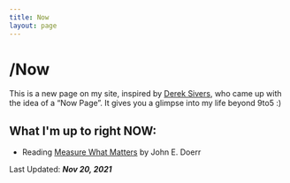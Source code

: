 ```yaml
---
title: Now
layout: page
---
```

# /Now
This is a new page on my site, inspired by [Derek Sivers](https://sivers.org/now), who came up with the idea of a “Now Page”. It gives you a glimpse into my life beyond 9to5 :)

## What I'm up to right **NOW**:

* Reading <a href="https://www.goodreads.com/book/show/39286958-measure-what-matters" target="_blank">Measure What Matters</a> by John E. Doerr

Last Updated: ***Nov 20, 2021***
